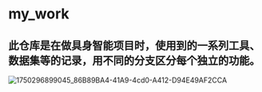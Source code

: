 # my_work

## 此仓库是在做具身智能项目时，使用到的一系列工具、数据集等的记录，用不同的分支区分每个独立的功能。
![1750296899045_86B89BA4-41A9-4cd0-A412-D94E49AF2CCA](https://github.com/user-attachments/assets/20e0963a-2b1e-483f-9153-b36dbb9a74e3)

